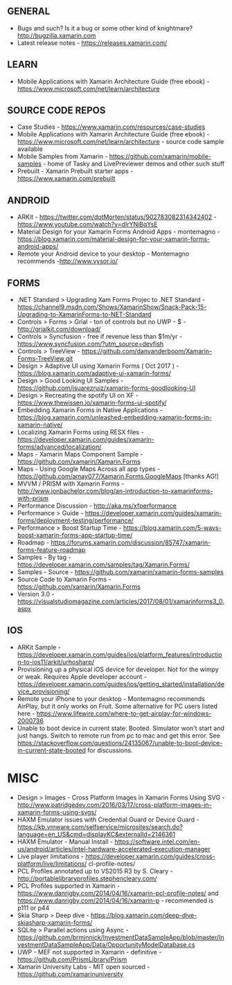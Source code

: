 ## GENERAL
* Bugs and such?  Is it a bug or some other kind of knightmare? http://bugzilla.xamarin.com
* Latest release notes - https://releases.xamarin.com/

## LEARN
* Mobile Applications with Xamarin Architecture Guide (free ebook) - https://www.microsoft.com/net/learn/architecture

## SOURCE CODE REPOS
* Case Studies - https://www.xamarin.com/resources/case-studies
* Mobile Applications with Xamarin Architecture Guide (free ebook) - https://www.microsoft.com/net/learn/architecture - source code sample available
* Mobile Samples from Xamarin - https://github.com/xamarin/mobile-samples - home of Tasky and LivePreviewer demos and other such stuff
* Prebuilt - Xamarin Prebuilt starter apps - https://www.xamarin.com/prebuilt

## ANDROID
* ARKit - https://twitter.com/dotMorten/status/902783082314342402 - https://www.youtube.com/watch?v=dIrYNiBqYsE
* Material Design for your Xamarin Forms Android Apps - montemagno - https://blog.xamarin.com/material-design-for-your-xamarin-forms-android-apps/
* Remote your Android device to your desktop - Montemagno recommends -http://www.vysor.io/

## FORMS
* .NET Standard > Upgrading Xam Forms Projec to .NET Standard - https://channel9.msdn.com/Shows/XamarinShow/Snack-Pack-15-Upgrading-to-XamarinForms-to-NET-Standard
* Controls > Forms > Grial - ton of controls but no UWP - $ - http://grialkit.com/download/
* Controls > Syncfusion - free if revenue less than $1m/yr - https://www.syncfusion.com/?utm_source=devfish
* Controls > TreeView - https://github.com/danvanderboom/Xamarin-Forms-TreeView.git
* Design > Adaptive UI using Xamarin Forms ( Oct 2017 ) - https://blog.xamarin.com/adaptive-ui-xamarin-forms/
* Design > Good Looking UI Samples - https://github.com/jsuarezruiz/xamarin-forms-goodlooking-UI 
* Design > Recreating the spotify UI on XF - https://www.thewissen.io/xamarin-forms-ui-spotify/
* Embedding Xamarin Forms in Native Applications - https://blog.xamarin.com/unleashed-embedding-xamarin-forms-in-xamarin-native/
* Localizing Xamarin Forms using RESX files - https://developer.xamarin.com/guides/xamarin-forms/advanced/localization/
* Maps - Xamarin Maps Component Sample - https://github.com/xamarin/Xamarin.Forms
* Maps - Using Google Maps Across all app types - https://github.com/amay077/Xamarin.Forms.GoogleMaps [thanks AG!]
* MVVM / PRISM with Xamarin Forms - http://www.jonbachelor.com/blog/an-introduction-to-xamarinforms-with-prism
* Performance Discussion - http://aka.ms/xfperformance
* Performance > Guide - https://developer.xamarin.com/guides/xamarin-forms/deployment-testing/performance/
* Performance > Boost Startup Time - https://blog.xamarin.com/5-ways-boost-xamarin-forms-app-startup-time/
* Roadmap - https://forums.xamarin.com/discussion/85747/xamarin-forms-feature-roadmap
* Samples - By tag - https://developer.xamarin.com/samples/tag/Xamarin.Forms/
* Samples - Source - https://github.com/xamarin/xamarin-forms-samples
* Source Code to Xamarin Forms - https://github.com/xamarin/Xamarin.Forms
* Version 3.0 - https://visualstudiomagazine.com/articles/2017/08/01/xamarinforms3_0.aspx

## IOS
* ARKit Sample - https://developer.xamarin.com/guides/ios/platform_features/introduction-to-ios11/arkit/urhosharp/
* Provisioning up a physical iOS device for developer.  Not for the wimpy or weak.  Requires Apple developer account - https://developer.xamarin.com/guides/ios/getting_started/installation/device_provisioning/
* Remote your iPhone to your desktop - Montemagno recommends AirPlay, but it only works on Fruit.  Some alternative for PC users listed here - https://www.lifewire.com/where-to-get-airplay-for-windows-2000736
* Unable to boot device in current state: Booted.  Simulator won't start and just hangs.  Switch to remote run from pc to mac and get this error.  See https://stackoverflow.com/questions/24135067/unable-to-boot-device-in-current-state-booted for discussions.

# MISC
* Design > Images - Cross Platform Images in Xamarin Forms Using SVG - http://www.patridgedev.com/2016/03/17/cross-platform-images-in-xamarin-forms-using-svgs/
* HAXM Emulator issues with Credential Guard or Device Guard - https://kb.vmware.com/selfservice/microsites/search.do?language=en_US&cmd=displayKC&externalId=2146361
* HAXM Emulator - Manual Install - https://software.intel.com/en-us/android/articles/intel-hardware-accelerated-execution-manager
* Live player limitations - https://developer.xamarin.com/guides/cross-platform/live/limitations/
cl-profile-notes/ 
* PCL Profiles annotated up to VS2015 R3 by S. Cleary - http://portablelibraryprofiles.stephencleary.com/
* PCL Profiles supported in Xamarin - https://www.danrigby.com/2014/04/16/xamarin-pcl-profile-notes/ and https://www.danrigby.com/2014/04/16/xamarin-p - recommended is p111 or p44
* Skia Sharp > Deep dive - https://blog.xamarin.com/deep-dive-skiasharp-xamarin-forms/
* SQLite > Parallel actions using Async - https://github.com/brminnick/InvestmentDataSampleApp/blob/master/InvestmentDataSampleApp/Data/OpportunityModelDatabase.cs
* UWP - MEF not supported in Xamarin - definitive - https://github.com/PrismLibrary/Prism
* Xamarin University Labs - MIT open sourced - https://github.com/xamarinuniversity
